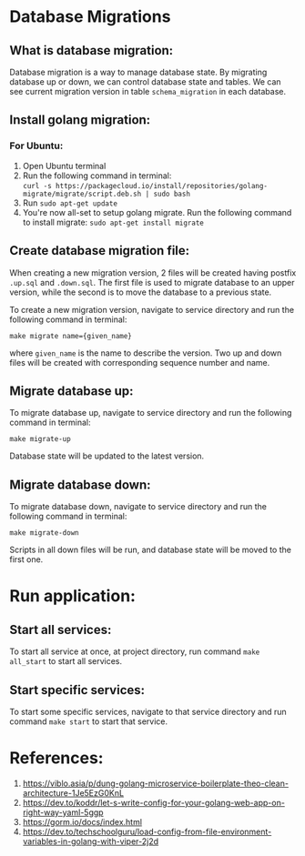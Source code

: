 # Database Migrations

## What is database migration:
Database migration is a way to manage database state. By migrating database up or down, we can control database state and tables.
We can see current migration version in table `schema_migration` in each database.

## Install golang migration:

### For Ubuntu:
1. Open Ubuntu terminal
2. Run the following command in terminal:  
`curl -s https://packagecloud.io/install/repositories/golang-migrate/migrate/script.deb.sh | sudo bash`
3. Run `sudo apt-get update`
4. You're now all-set to setup golang migrate. Run the following command to install migrate:
`sudo apt-get install migrate`

## Create database migration file:
When creating a new migration version, 2 files will be created having postfix `.up.sql` and `.down.sql`. The first file is used to migrate database to an upper version, while the second is to move the database to a previous state.

To create a new migration version, navigate to service directory and run the following command in terminal:

`make migrate name={given_name}`

where `given_name` is the name to describe the version. Two up and down files will be created with corresponding sequence number and name.

## Migrate database up:
To migrate database up, navigate to service directory and run the following command in terminal:

`make migrate-up`

Database state will be updated to the latest version.

## Migrate database down:
To migrate database down, navigate to service directory and run the following command in terminal:

`make migrate-down`

Scripts in all down files will be run, and database state will be moved to the first one.

# Run application:

## Start all services:
To start all service at once, at project directory, run command `make all_start` to start all services.

## Start specific services:
To start some specific services, navigate to that service directory and run command `make start` to start that service.

# References:

1. https://viblo.asia/p/dung-golang-microservice-boilerplate-theo-clean-architecture-1Je5EzG0KnL
2. https://dev.to/koddr/let-s-write-config-for-your-golang-web-app-on-right-way-yaml-5ggp
3. https://gorm.io/docs/index.html
4. https://dev.to/techschoolguru/load-config-from-file-environment-variables-in-golang-with-viper-2j2d